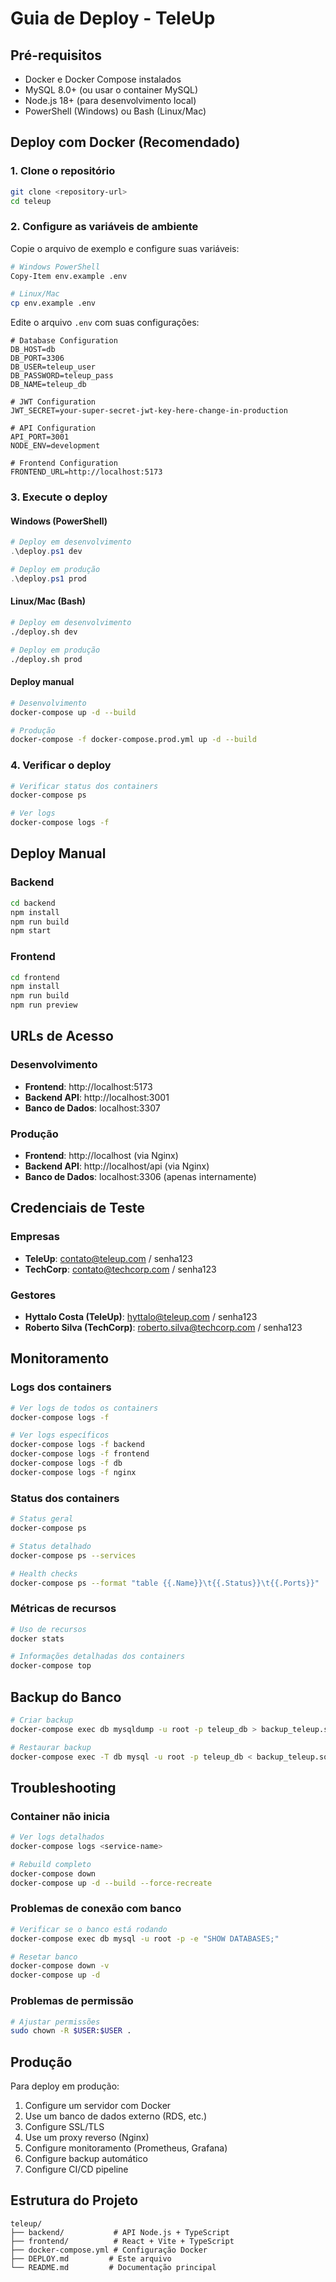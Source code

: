 # Guia de Deploy - TeleUp

## Pré-requisitos

- Docker e Docker Compose instalados
- MySQL 8.0+ (ou usar o container MySQL)
- Node.js 18+ (para desenvolvimento local)
- PowerShell (Windows) ou Bash (Linux/Mac)

## Deploy com Docker (Recomendado)

### 1. Clone o repositório
```bash
git clone <repository-url>
cd teleup
```

### 2. Configure as variáveis de ambiente
Copie o arquivo de exemplo e configure suas variáveis:
```bash
# Windows PowerShell
Copy-Item env.example .env

# Linux/Mac
cp env.example .env
```

Edite o arquivo `.env` com suas configurações:
```env
# Database Configuration
DB_HOST=db
DB_PORT=3306
DB_USER=teleup_user
DB_PASSWORD=teleup_pass
DB_NAME=teleup_db

# JWT Configuration
JWT_SECRET=your-super-secret-jwt-key-here-change-in-production

# API Configuration
API_PORT=3001
NODE_ENV=development

# Frontend Configuration
FRONTEND_URL=http://localhost:5173
```

### 3. Execute o deploy

#### Windows (PowerShell)
```powershell
# Deploy em desenvolvimento
.\deploy.ps1 dev

# Deploy em produção
.\deploy.ps1 prod
```

#### Linux/Mac (Bash)
```bash
# Deploy em desenvolvimento
./deploy.sh dev

# Deploy em produção
./deploy.sh prod
```

#### Deploy manual
```bash
# Desenvolvimento
docker-compose up -d --build

# Produção
docker-compose -f docker-compose.prod.yml up -d --build
```

### 4. Verificar o deploy
```bash
# Verificar status dos containers
docker-compose ps

# Ver logs
docker-compose logs -f
```

## Deploy Manual

### Backend
```bash
cd backend
npm install
npm run build
npm start
```

### Frontend
```bash
cd frontend
npm install
npm run build
npm run preview
```

## URLs de Acesso

### Desenvolvimento
- **Frontend**: http://localhost:5173
- **Backend API**: http://localhost:3001
- **Banco de Dados**: localhost:3307

### Produção
- **Frontend**: http://localhost (via Nginx)
- **Backend API**: http://localhost/api (via Nginx)
- **Banco de Dados**: localhost:3306 (apenas internamente)

## Credenciais de Teste

### Empresas
- **TeleUp**: contato@teleup.com / senha123
- **TechCorp**: contato@techcorp.com / senha123

### Gestores
- **Hyttalo Costa (TeleUp)**: hyttalo@teleup.com / senha123
- **Roberto Silva (TechCorp)**: roberto.silva@techcorp.com / senha123

## Monitoramento

### Logs dos containers
```bash
# Ver logs de todos os containers
docker-compose logs -f

# Ver logs específicos
docker-compose logs -f backend
docker-compose logs -f frontend
docker-compose logs -f db
docker-compose logs -f nginx
```

### Status dos containers
```bash
# Status geral
docker-compose ps

# Status detalhado
docker-compose ps --services

# Health checks
docker-compose ps --format "table {{.Name}}\t{{.Status}}\t{{.Ports}}"
```

### Métricas de recursos
```bash
# Uso de recursos
docker stats

# Informações detalhadas dos containers
docker-compose top
```

## Backup do Banco

```bash
# Criar backup
docker-compose exec db mysqldump -u root -p teleup_db > backup_teleup.sql

# Restaurar backup
docker-compose exec -T db mysql -u root -p teleup_db < backup_teleup.sql
```

## Troubleshooting

### Container não inicia
```bash
# Ver logs detalhados
docker-compose logs <service-name>

# Rebuild completo
docker-compose down
docker-compose up -d --build --force-recreate
```

### Problemas de conexão com banco
```bash
# Verificar se o banco está rodando
docker-compose exec db mysql -u root -p -e "SHOW DATABASES;"

# Resetar banco
docker-compose down -v
docker-compose up -d
```

### Problemas de permissão
```bash
# Ajustar permissões
sudo chown -R $USER:$USER .
```

## Produção

Para deploy em produção:

1. Configure um servidor com Docker
2. Use um banco de dados externo (RDS, etc.)
3. Configure SSL/TLS
4. Use um proxy reverso (Nginx)
5. Configure monitoramento (Prometheus, Grafana)
6. Configure backup automático
7. Configure CI/CD pipeline

## Estrutura do Projeto

```
teleup/
├── backend/           # API Node.js + TypeScript
├── frontend/          # React + Vite + TypeScript
├── docker-compose.yml # Configuração Docker
├── DEPLOY.md         # Este arquivo
└── README.md         # Documentação principal
```
